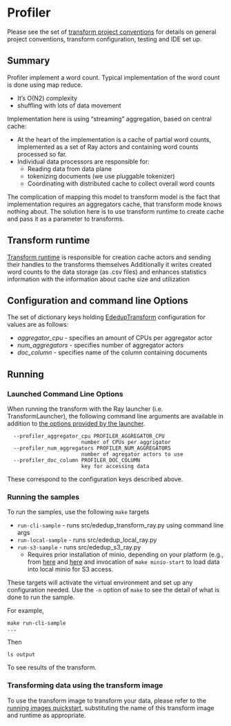 # Profiler

Please see the set of
[transform project conventions](../../../README.md)
for details on general project conventions, transform configuration,
testing and IDE set up.

## Summary

Profiler implement a word count. Typical implementation of the word count is done using map reduce.
* It’s O(N2) complexity
* shuffling with lots of data movement

Implementation here is using “streaming” aggregation, based on central cache:

* At the heart of the implementation is a cache of partial word counts, implemented as a set of Ray actors and containing 
word counts processed so far.
* Individual data processors are responsible for:
  * Reading data from data plane
  * tokenizing documents (we use pluggable tokenizer)
  * Coordinating with distributed cache to collect overall word counts

The complication of mapping this model to transform model is the fact that implementation requires an aggregators cache, 
that transform mode knows nothing about. The solution here is to use transform runtime to create cache
and pass it as a parameter to transforms.

## Transform runtime

[Transform runtime](src/profiler_transform_ray.py) is responsible for creation cache actors and sending their 
handles to the transforms themselves
Additionally it writes created word counts to the data storage (as .csv files) and enhances statistics information with the information about cache size and utilization

## Configuration and command line Options

The set of dictionary keys holding [EdedupTransform](src/profiler_transform_ray.py)
configuration for values are as follows:

* _aggregator_cpu_ - specifies an amount of CPUs per aggregator actor
* _num_aggregators_ - specifies number of aggregator actors
* _doc_column_ - specifies name of the column containing documents

## Running

### Launched Command Line Options
When running the transform with the Ray launcher (i.e. TransformLauncher),
the following command line arguments are available in addition to
[the options provided by the launcher](../../../../data-processing-lib/doc/ray-launcher-options.md).

```shell
  --profiler_aggregator_cpu PROFILER_AGGREGATOR_CPU
                        number of CPUs per aggrigator
  --profiler_num_aggregators PROFILER_NUM_AGGREGATORS
                        number of agregator actors to use
  --profiler_doc_column PROFILER_DOC_COLUMN
                        key for accessing data
 ```

These correspond to the configuration keys described above.

### Running the samples
To run the samples, use the following `make` targets

* `run-cli-sample` - runs src/ededup_transform_ray.py using command line args
* `run-local-sample` - runs src/ededup_local_ray.py
* `run-s3-sample` - runs src/ededup_s3_ray.py
    * Requires prior installation of minio, depending on your platform (e.g., from [here](https://min.io/docs/minio/macos/index.html)
     and [here](https://min.io/docs/minio/linux/index.html) 
     and invocation of `make minio-start` to load data into local minio for S3 access.

These targets will activate the virtual environment and set up any configuration needed.
Use the `-n` option of `make` to see the detail of what is done to run the sample.

For example, 
```shell
make run-cli-sample
...
```
Then 
```shell
ls output
```
To see results of the transform.

### Transforming data using the transform image

To use the transform image to transform your data, please refer to the 
[running images quickstart](../../../../doc/quick-start/run-transform-image.md),
substituting the name of this transform image and runtime as appropriate.
